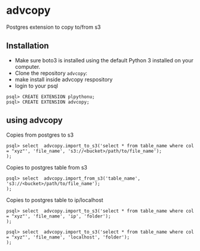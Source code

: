 # advcopy
Postgres extension to copy to/from s3

## Installation
* Make sure boto3 is installed using the default Python 3 installed on your computer.
* Clone the repository `advcopy`:
* make install inside advcopy respository
* login to your psql 
```
psql> CREATE EXTENSION plpythonu;
psql> CREATE EXTENSION advcopy;
```

## using advcopy 

Copies from postgres to s3
```postgresql
psql> select  advcopy.import_to_s3('select * from table_name where col = "xyz"', 'file_name', 's3://<bucket>/path/to/file_name');
);
```

Copies to postgres table from s3
```postgresql
psql> select  advcopy.import_from_s3('table_name', 's3://<bucket>/path/to/file_name');
);
```

Copies to postgres table to ip/localhost
```postgresql
psql> select  advcopy.import_to_s3('select * from table_name where col = "xyz"', 'file_name', 'ip', 'folder');
);

psql> select  advcopy.import_to_s3('select * from table_name where col = "xyz"', 'file_name', 'localhost', 'folder');
);
```